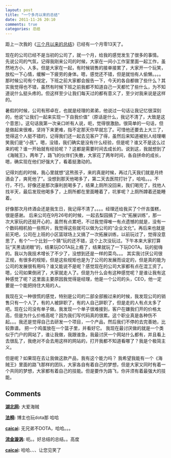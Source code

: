 ```yaml
---
layout: post
title: "一个多月以来的总结"
date: 2011-11-26 20:10
comments: true
categories: 总结
---
```


距上一次我的《[三个月以来的总结](http://www.nowhisky.com/?p=86)》已经有一个月零13天了。 

现在的公司已经不是当初的公司了，就一个月，给我的感觉发生了很多的事情。 先说公司的气氛，记得我刚来公司的时候，大家在一间小工作室里面一起工作，虽然地方小、人多。但是大家在一起，有时候销售的接单接累了，大家开一个玩笑，放松一下心情，缓解一下疲劳的身体。嗯，感觉还不错，但是就怕有人偷懒。。。。那时候公司有个规定，下班之前大家都会报告一下，今天的各自都做了些什么？其实我觉得也不错，虽然有时候下班之前我都不知道自己一天都忙了些什么，为不知道说什么挺头疼的。但这样至少让我们每天过的都有意义了，至少对我来说是这样的。

 暑假的时候，公司有邢卓在，也就是经理的弟弟，他说过一句话让我记忆很深刻的，他说“让我们一起来实现一下自我价值”（原话是什么，我记不清了，大致是这个意思）。这句话我第一次亲口听有人说，呃，觉得很激励。很简单的一句话，但是做起来很难，坚持下来更难，指不定那天你早就忘了。可惜他还要去上大三了，觉得这个人挺不错的，记得我们还一起去见客户了得，虽然后来知道被别人经理嘲笑我们是“小孩”。嗯，没错，我们确实是没有什么经验，但是呢？谁又不是这么过来的呢？谁一开始就有经验呢？？这都是需要时间去成长的。说到这，我就想到了《海贼王》，两年了，路飞的伙伴们失散，大家花了两年时间，各自拼命的成长，嗯，确实现在他们好强大了，看着挺激动的。 

  记得刘彪的时候，我心里就想“这熊孩子，来的真是时候，再过几天我们就是月终酒会了，爽死他了”。没想到那天他喝多了，第二天去医院打针了，哈哈。。。不行，不行。好像还是那次康利民喝多了，结果上厕所没回来，我们喝完了，找他人找半天，最后发现他喝多了，上厕所都在里面睡着了，坑爹呢？上厕所蹲着还能睡着。 

好像那次月终酒会还是我生日，我记得不清了。。。。经理还给我买了个仟吉蛋糕，很是感谢。 后来公司在9月26号的时候，一起去梨园搞了一次“拓展训练”，那一次大家玩的还挺开心的，虽然有点累吧，不过我觉得唯一有点遗憾的就是，没有一个数码相机拍一些照片，我觉得这些就可以做为公司的“企业文化”。再后来也就是前天吧，公司在上班的小区篮球场上又搞了一次拓展训练，以前玩过了，觉得没意思了，有个“一个比划一个猜”玩的还不错，这个上次没玩过。下午本来大家打算玩“天黑请闭眼”的，结果玩DOTA玩上瘾了，结果就玩了一下玩DOTA。玩的挺嗨的。我以为我技术增长了不少了，没想到还是一样的菜鸟。。。 其实我讨厌公司很正规，有很多的规矩，但是这些规矩也是为了公司的发展而设定的，但是真的能为公司的发展很有用吗？谁又能说不是呢？感觉现在的公司大家都有点在混工资了。嗯，公司如果倒闭了，大家就走人了。但是为什么会有这种感觉呢？是谁让我有这种感觉了呢？这里面主要原因我觉得是经理，他是一个公司的头，CEO，他一定要是一个能把持住大局的人。 

我现在又一种很慌的感觉，特别是公司的二部全部搬过来的时候，我发现公司的销售只有一个人了，有的人被辞职了，有的人自己辞职了，但是走的人有点太多了吧。现在公司没有单子做。我发现一个单子很难接到，客户在嫌我们开的价格太高，但是为什么价格高呢？因为我们写代码真的很累。这个职业真是各种伤不起。。。我还是觉得自己去研发一个项目，一个产品，然后我们不停的去完善她，比较靠谱。 把一个鸡蛋放在一个篮子里，并看好它。 我现在最讨厌做的就是一个类似于门户的网站了，谁让我做，我跟谁急，我最讨厌一个网站什么都有，并且看上去很乱了，我绝对不会去用这样的网站的，打开我都不知道看哪了？我是个极简主义。 

但是呢？如果现在去让我做这款产品，我有这个能力吗？ 我希望我能有一个《海贼王》里面的路飞那样的团队，大家各自有着自己的梦想，但是大家又同时有着一个共同的梦想，大家都有着自己的技能。但是要作为路飞，你并须有着最强大的技能。

## Comments

**[湖北网](#16 "2011-11-28 15:59:44"):** 大爱海贼

**[法桐](#17 "2011-11-30 20:12:44"):** 博主也玩dota那 哈哈

**[caicai](#18 "2011-11-30 22:11:16"):** 无兄弟不DOTA，哈哈。。。

**[流金漩涡](#19 "2011-12-02 09:25:20"):** 呃。。好总结的总结。。高度

**[caicai](#20 "2011-12-02 09:46:45"):** 哈哈、、、让您见笑了

